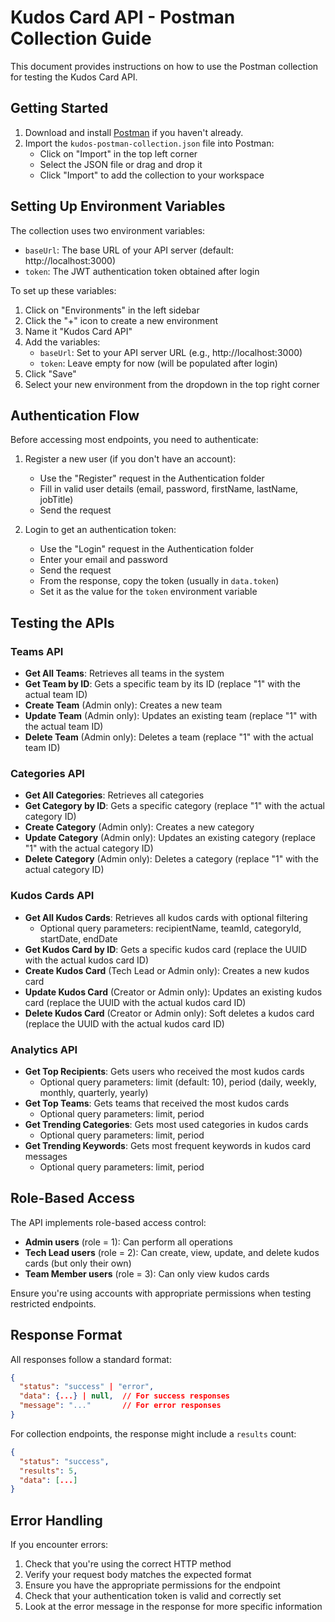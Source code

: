 # Kudos Card API - Postman Collection Guide

This document provides instructions on how to use the Postman collection for testing the Kudos Card API.

## Getting Started

1. Download and install [Postman](https://www.postman.com/downloads/) if you haven't already.
2. Import the `kudos-postman-collection.json` file into Postman:
   - Click on "Import" in the top left corner
   - Select the JSON file or drag and drop it
   - Click "Import" to add the collection to your workspace

## Setting Up Environment Variables

The collection uses two environment variables:

- `baseUrl`: The base URL of your API server (default: http://localhost:3000)
- `token`: The JWT authentication token obtained after login

To set up these variables:

1. Click on "Environments" in the left sidebar
2. Click the "+" icon to create a new environment
3. Name it "Kudos Card API"
4. Add the variables:
   - `baseUrl`: Set to your API server URL (e.g., http://localhost:3000)
   - `token`: Leave empty for now (will be populated after login)
5. Click "Save"
6. Select your new environment from the dropdown in the top right corner

## Authentication Flow

Before accessing most endpoints, you need to authenticate:

1. Register a new user (if you don't have an account):

   - Use the "Register" request in the Authentication folder
   - Fill in valid user details (email, password, firstName, lastName, jobTitle)
   - Send the request

2. Login to get an authentication token:
   - Use the "Login" request in the Authentication folder
   - Enter your email and password
   - Send the request
   - From the response, copy the token (usually in `data.token`)
   - Set it as the value for the `token` environment variable

## Testing the APIs

### Teams API

- **Get All Teams**: Retrieves all teams in the system
- **Get Team by ID**: Gets a specific team by its ID (replace "1" with the actual team ID)
- **Create Team** (Admin only): Creates a new team
- **Update Team** (Admin only): Updates an existing team (replace "1" with the actual team ID)
- **Delete Team** (Admin only): Deletes a team (replace "1" with the actual team ID)

### Categories API

- **Get All Categories**: Retrieves all categories
- **Get Category by ID**: Gets a specific category (replace "1" with the actual category ID)
- **Create Category** (Admin only): Creates a new category
- **Update Category** (Admin only): Updates an existing category (replace "1" with the actual category ID)
- **Delete Category** (Admin only): Deletes a category (replace "1" with the actual category ID)

### Kudos Cards API

- **Get All Kudos Cards**: Retrieves all kudos cards with optional filtering
  - Optional query parameters: recipientName, teamId, categoryId, startDate, endDate
- **Get Kudos Card by ID**: Gets a specific kudos card (replace the UUID with the actual kudos card ID)
- **Create Kudos Card** (Tech Lead or Admin only): Creates a new kudos card
- **Update Kudos Card** (Creator or Admin only): Updates an existing kudos card (replace the UUID with the actual kudos card ID)
- **Delete Kudos Card** (Creator or Admin only): Soft deletes a kudos card (replace the UUID with the actual kudos card ID)

### Analytics API

- **Get Top Recipients**: Gets users who received the most kudos cards
  - Optional query parameters: limit (default: 10), period (daily, weekly, monthly, quarterly, yearly)
- **Get Top Teams**: Gets teams that received the most kudos cards
  - Optional query parameters: limit, period
- **Get Trending Categories**: Gets most used categories in kudos cards
  - Optional query parameters: limit, period
- **Get Trending Keywords**: Gets most frequent keywords in kudos card messages
  - Optional query parameters: limit, period

## Role-Based Access

The API implements role-based access control:

- **Admin users** (role = 1): Can perform all operations
- **Tech Lead users** (role = 2): Can create, view, update, and delete kudos cards (but only their own)
- **Team Member users** (role = 3): Can only view kudos cards

Ensure you're using accounts with appropriate permissions when testing restricted endpoints.

## Response Format

All responses follow a standard format:

```json
{
  "status": "success" | "error",
  "data": {...} | null,  // For success responses
  "message": "..."       // For error responses
}
```

For collection endpoints, the response might include a `results` count:

```json
{
  "status": "success",
  "results": 5,
  "data": [...]
}
```

## Error Handling

If you encounter errors:

1. Check that you're using the correct HTTP method
2. Verify your request body matches the expected format
3. Ensure you have the appropriate permissions for the endpoint
4. Check that your authentication token is valid and correctly set
5. Look at the error message in the response for more specific information
